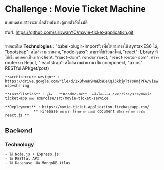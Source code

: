 ﻿# Challenge : Movie Ticket Machine

แบบทดสอบสร้างระบบซื้อตั๋วหนังผ่านตู้ขายตั๋วอัตโนมัติ

#url: https://github.com/sirikwanYC/movie-ticket-application.git

## 
รายละเอียด
	**Technologies** :  "babel-plugin-import": เพื่อให้สามารถใช้ syntax ES6 ได้,
    					"bootstrap": สไตล์ความสวยงาม,
    					"node-sass": ภาษาที่ใช้เขียนสไตล์,
    					"react": Library ที่ใช้เขียนส่งออกเป็นหน้า client,
    					"react-dom": render react,
    					"react-router-dom": สร้าง routerของ React,
    					"reactstrap": สไตล์ความสวยงาม เป็น component,
						"axios": RESTful API(get/post) 
   
	**Architecture Design** : https://drive.google.com/file/d/1xBfweH9MaEbNDeKqJ3kkjyTtYsHmjPTA/view?usp=sharing   
   
	**Installation** : ดูใน   **Readme.md** ภายในโฟลเดอร์ exercise/src/movie-ticket-app และ exercise/src/movie-ticket-service
   
	**Deployment** : https://movie-ticket-application.firebaseapp.com/
			     ** Firebase เพราะว่า ใช้งานง่าย และมี document เป็นภาษาไทย รองรับ react.js **

## Backend
### Technology 
	- ใช้ Node.js + Express.js
	- ใช้ RESTful API 
	- ใช้ Database เป็น MongoDB Atlas
